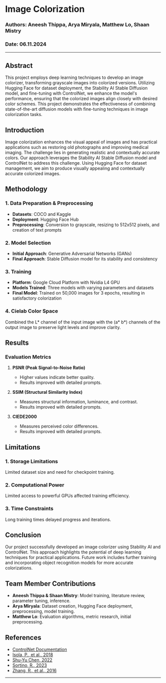 # Image Colorization

### Authors: Aneesh Thippa, Arya Miryala, Matthew Lo, Shaan Mistry
### Date: 06.11.2024

---

## Abstract

This project employs deep learning techniques to develop an image colorizer, transforming grayscale images into colorized versions. Utilizing Hugging Face for dataset deployment, the Stability AI Stable Diffusion model, and fine-tuning with ControlNet, we enhance the model's performance, ensuring that the colorized images align closely with desired color schemes. This project demonstrates the effectiveness of combining state-of-the-art diffusion models with fine-tuning techniques in image colorization tasks.

## Introduction

Image colorization enhances the visual appeal of images and has practical applications such as restoring old photographs and improving medical imaging. The challenge lies in generating realistic and contextually accurate colors. Our approach leverages the Stability AI Stable Diffusion model and ControlNet to address this challenge. Using Hugging Face for dataset management, we aim to produce visually appealing and contextually accurate colorized images.

## Methodology

### 1. Data Preparation & Preprocessing

- **Datasets**: COCO and Kaggle
- **Deployment**: Hugging Face Hub
- **Preprocessing**: Conversion to grayscale, resizing to 512x512 pixels, and creation of text prompts

### 2. Model Selection

- **Initial Approach**: Generative Adversarial Networks (GANs)
- **Final Approach**: Stable Diffusion model for its stability and consistency

### 3. Training

- **Platform**: Google Cloud Platform with Nvidia L4 GPU
- **Models Trained**: Three models with varying parameters and datasets
- **Final Model**: Trained on 50,000 images for 3 epochs, resulting in satisfactory colorization

### 4. Cielab Color Space

Combined the L* channel of the input image with the (a* b*) channels of the output image to preserve light levels and improve clarity.

## Results

### Evaluation Metrics

1. **PSNR (Peak Signal-to-Noise Ratio)**
   - Higher values indicate better quality.
   - Results improved with detailed prompts.

2. **SSIM (Structural Similarity Index)**
   - Measures structural information, luminance, and contrast.
   - Results improved with detailed prompts.

3. **CIEDE2000**
   - Measures perceived color differences.
   - Results improved with detailed prompts.


## Limitations

### 1. Storage Limitations

Limited dataset size and need for checkpoint training.

### 2. Computational Power

Limited access to powerful GPUs affected training efficiency.

### 3. Time Constraints

Long training times delayed progress and iterations.

## Conclusion

Our project successfully developed an image colorizer using Stability AI and ControlNet. This approach highlights the potential of deep learning techniques for practical applications. Future work includes further training and incorporating object recognition models for more accurate colorizations.

## Team Member Contributions

- **Aneesh Thippa & Shaan Mistry**: Model training, literature review, parameter tuning, inference.
- **Arya Miryala**: Dataset creation, Hugging Face deployment, preprocessing, model training.
- **Matthew Lo**: Evaluation algorithms, metric research, initial preprocessing.

## References

- [ControlNet Documentation](https://huggingface.co/docs/diffusers/en/training/controlnet)
- [Isola, P., et al., 2018](https://arxiv.org/abs/1611.07004)
- [Shu-Yu Chen, 2022](https://www.sciencedirect.com/science/article/pii/S2468502X22000389)
- [Sortino, R., 2023](https://medium.com/@rensortino/colorizenet-stable-diffusion-for-image-colorization-bdc9c35121fa)
- [Zhang, R., et al., 2016](https://arxiv.org/abs/1603.08511)

---

